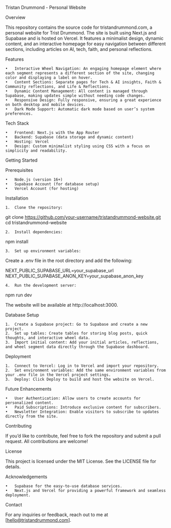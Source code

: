 Tristan Drummond - Personal Website

Overview

This repository contains the source code for tristandrummond.com, a personal website for Trist Drummond. The site is built using Next.js and Supabase and is hosted on Vercel. It features a minimalist design, dynamic content, and an interactive homepage for easy navigation between different sections, including articles on AI, tech, faith, and personal reflections.

Features

	•	Interactive Wheel Navigation: An engaging homepage element where each segment represents a different section of the site, changing color and displaying a label on hover.
	•	Content Sections: Separate pages for Tech & AI insights, Faith & Community reflections, and Life & Reflections.
	•	Dynamic Content Management: All content is managed through Supabase, making updates simple without needing code changes.
	•	Responsive Design: Fully responsive, ensuring a great experience on both desktop and mobile devices.
	•	Dark Mode Support: Automatic dark mode based on user’s system preferences.

Tech Stack

	•	Frontend: Next.js with the App Router
	•	Backend: Supabase (data storage and dynamic content)
	•	Hosting: Vercel
	•	Design: Custom minimalist styling using CSS with a focus on simplicity and readability.

Getting Started

Prerequisites

	•	Node.js (version 16+)
	•	Supabase Account (for database setup)
	•	Vercel Account (for hosting)

Installation

	1.	Clone the repository:

git clone https://github.com/your-username/tristandrummond-website.git
cd tristandrummond-website


	2.	Install dependencies:

npm install


	3.	Set up environment variables:
Create a .env file in the root directory and add the following:

NEXT_PUBLIC_SUPABASE_URL=your_supabase_url
NEXT_PUBLIC_SUPABASE_ANON_KEY=your_supabase_anon_key


	4.	Run the development server:

npm run dev

The website will be available at http://localhost:3000.

Database Setup

	1.	Create a Supabase project: Go to Supabase and create a new project.
	2.	Set up tables: Create tables for storing blog posts, quick thoughts, and interactive wheel data.
	3.	Import initial content: Add your initial articles, reflections, and wheel segment data directly through the Supabase dashboard.

Deployment

	1.	Connect to Vercel: Log in to Vercel and import your repository.
	2.	Set environment variables: Add the same environment variables from your .env file in the Vercel project settings.
	3.	Deploy: Click Deploy to build and host the website on Vercel.

Future Enhancements

	•	User Authentication: Allow users to create accounts for personalized content.
	•	Paid Subscriptions: Introduce exclusive content for subscribers.
	•	Newsletter Integration: Enable visitors to subscribe to updates directly from the site.

Contributing

If you’d like to contribute, feel free to fork the repository and submit a pull request. All contributions are welcome!

License

This project is licensed under the MIT License. See the LICENSE file for details.

Acknowledgements

	•	Supabase for the easy-to-use database services.
	•	Next.js and Vercel for providing a powerful framework and seamless deployment.

Contact

For any inquiries or feedback, reach out to me at [hello@tristandrummond.com].
